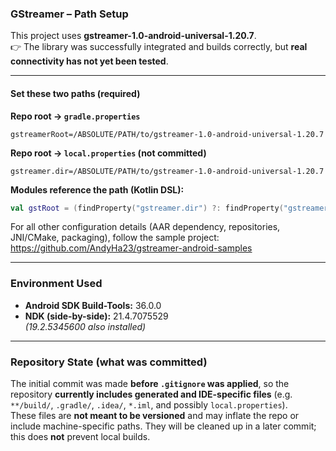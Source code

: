 ### GStreamer – Path Setup

This project uses **gstreamer-1.0-android-universal-1.20.7**.  
👉 The library was successfully integrated and builds correctly, but **real connectivity has not yet been tested**.

---

#### Set these two paths (required)

**Repo root → `gradle.properties`**
```properties
gstreamerRoot=/ABSOLUTE/PATH/to/gstreamer-1.0-android-universal-1.20.7
```

**Repo root → `local.properties` (not committed)**
```properties
gstreamer.dir=/ABSOLUTE/PATH/to/gstreamer-1.0-android-universal-1.20.7
```

**Modules reference the path (Kotlin DSL):**
```kotlin
val gstRoot = (findProperty("gstreamer.dir") ?: findProperty("gstreamerRoot")) as String
```

For all other configuration details (AAR dependency, repositories, JNI/CMake, packaging), follow the sample project:  
https://github.com/AndyHa23/gstreamer-android-samples

---

### Environment Used

- **Android SDK Build-Tools:** 36.0.0  
- **NDK (side-by-side):** 21.4.7075529  
  *(19.2.5345600 also installed)*

---

### Repository State (what was committed)

The initial commit was made **before `.gitignore` was applied**, so the repository **currently includes generated and IDE-specific files** (e.g. `**/build/`, `.gradle/`, `.idea/`, `*.iml`, and possibly `local.properties`).  
These files are **not meant to be versioned** and may inflate the repo or include machine-specific paths. They will be cleaned up in a later commit; this does **not** prevent local builds.
